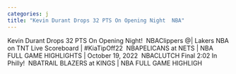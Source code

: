 ```yaml
---
categories: j
title: "Kevin Durant Drops 32 PTS On Opening Night  NBA"
---
```

Kevin Durant Drops 32 PTS On Opening Night!&nbsp;&nbsp;NBAClippers @| Lakers NBA on TNT Live Scoreboard | #KiaTipOff22&nbsp;&nbsp;NBAPELICANS at NETS | NBA FULL GAME HIGHLIGHTS | October 19, 2022&nbsp;&nbsp;NBACLUTCH Final 2:02 In Philly!&nbsp;&nbsp;NBATRAIL BLAZERS at KINGS | NBA FULL GAME HIGHLIGH
